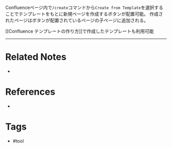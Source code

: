 Confluenceページ内で`/create`コマンドから`Create from Template`を選択することでテンプレートをもとに新規ページを作成するボタンが配置可能。
作成されたページはボタンが配置されているページの子ページに追加される。

[[Confluence テンプレートの作り方]]で作成したテンプレートも利用可能

---
# Related Notes
- 

# References
- 

# Tags
- #tool 